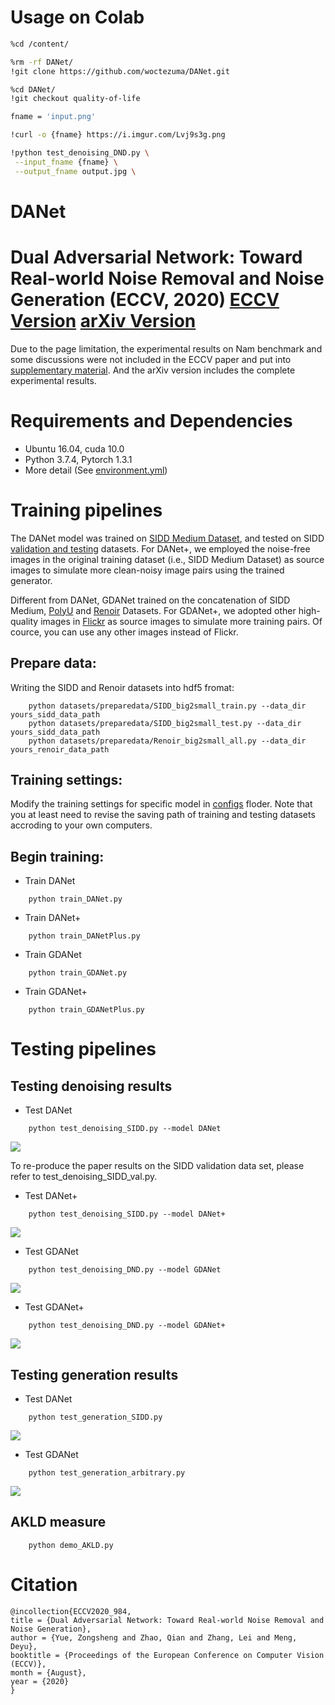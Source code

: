 # Usage on Colab

```bash
%cd /content/

%rm -rf DANet/
!git clone https://github.com/woctezuma/DANet.git

%cd DANet/
!git checkout quality-of-life
```

```bash
fname = 'input.png'

!curl -o {fname} https://i.imgur.com/Lvj9s3g.png

!python test_denoising_DND.py \
 --input_fname {fname} \
 --output_fname output.jpg \

```

# DANet
# Dual Adversarial Network: Toward Real-world Noise Removal and Noise Generation (ECCV, 2020) [ECCV Version](DANet_paper_ECCV.pdf) [arXiv Version](DANet_paper_arXiv.pdf)

Due to the page limitation, the experimental results on Nam benchmark and some discussions were not included in the ECCV paper and put into
[supplementary material](DANet_supplementary.pdf).
And the arXiv version includes the complete experimental results.

# Requirements and Dependencies
* Ubuntu 16.04, cuda 10.0
* Python 3.7.4, Pytorch 1.3.1
* More detail (See [environment.yml](environment.yml))

# Training pipelines

The DANet model was trained on [SIDD Medium Dataset](https://www.eecs.yorku.ca/~kamel/sidd/dataset.php), and tested on SIDD
[validation and testing](https://www.eecs.yorku.ca/~kamel/sidd/benchmark.php) datasets. For DANet+, we employed the noise-free images
in the original training dataset (i.e., SIDD Medium Dataset) as source images to simulate more clean-noisy image pairs using the 
trained generator.  

Different from DANet, GDANet trained on the concatenation of SIDD Medium, [PolyU](https://github.com/csjunxu/PolyU-Real-World-Noisy-Images-Dataset)
and [Renoir](http://ani.stat.fsu.edu/~abarbu/Renoir.html) Datasets. For GDANet+, we adopted other high-quality images
in [Flickr](https://press.liacs.nl/mirflickr/) as source
images to simulate more training pairs. Of cource, you can use any other images instead of Flickr.

## Prepare data:
Writing the SIDD and Renoir datasets into hdf5 fromat:
```
    python datasets/preparedata/SIDD_big2small_train.py --data_dir yours_sidd_data_path
    python datasets/preparedata/SIDD_big2small_test.py --data_dir yours_sidd_data_path
    python datasets/preparedata/Renoir_big2small_all.py --data_dir yours_renoir_data_path
```
## Training settings:
Modify the training settings for specific model in [configs](configs) floder. Note that you at least need to revise the saving path of training and testing datasets accroding to your own computers.

## Begin training:
+ Train DANet
```
    python train_DANet.py 
```
+ Train DANet+
```
    python train_DANetPlus.py 
```
+ Train GDANet
```
    python train_GDANet.py 
```
+ Train GDANet+
```
    python train_GDANetPlus.py 
```

# Testing pipelines

## Testing denoising results
+ Test DANet
```
    python test_denoising_SIDD.py --model DANet
```
<img src="./figs/DANet_denoising.png" align=center />

To re-produce the paper results on the SIDD validation data set, please refer to test_denoising_SIDD_val.py. 

+ Test DANet+
```
    python test_denoising_SIDD.py --model DANet+
```
<img src="./figs/DANet+_denoising.png" align=center />

+ Test GDANet
```
    python test_denoising_DND.py --model GDANet
```
<img src="./figs/GDANet_denoising.png" align=center />

+ Test GDANet+
```
    python test_denoising_DND.py --model GDANet+ 
```
<img src="./figs/GDANet+_denoising.png" align=center />

## Testing generation results
+ Test DANet
```
    python test_generation_SIDD.py
```
<img src="./figs/DANet_generation.png" align=center />

+ Test GDANet
```
    python test_generation_arbitrary.py
```
<img src="./figs/GDANet_generation.png" align=center />

## AKLD measure
```
    python demo_AKLD.py
```

# Citation
```
@incollection{ECCV2020_984,
title = {Dual Adversarial Network: Toward Real-world Noise Removal and Noise Generation},
author = {Yue, Zongsheng and Zhao, Qian and Zhang, Lei and Meng, Deyu},
booktitle = {Proceedings of the European Conference on Computer Vision (ECCV)},
month = {August},
year = {2020}
}
```
